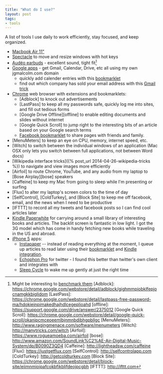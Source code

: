 ```yaml
---
title: "What do I use?"
layout: post
tags:
- tools
---
```


A list of tools I use daily to work efficiently, stay focused, and keep
organized.

* [Macbook Air 11"](http://www.apple.com/macbook-air)
* [Spectacle](http://spectacleapp.com) to move and resize windows with hot keys
* [Audéo earbuds](http://www.amazon.com/Audeo-Perfect-Bass-Earphones-Black/dp/B003V9QDXK) - excellent sound, tight fit[^bench]
* [Google apps](http://www.google.com/enterprise/apps/business) - get Gmail, Calendar, Drive, etc all using my own jgmalcolm.com domain
  * quickly add calender entries with this [bookmarklet][calender]
  * find out which company has sold your email address with this [Gmail trick][gmail]
* [Chrome](https://www.google.com/intl/en_US/chrome/browser/) web browser with extensions and bookmarklets:
  * [Adblock] to knock out advertisements
  * [LastPass] to keep all my passwords safe, quickly log me into sites, and fill out tedious forms
  * [Google Drive Offline][offline] to enable editing documents and slides without internet
  * [Google Quick Scroll] to jump right to the interesting bits of an article based on your Google search terms
  * [Facebook bookmarklet][fb] to share pages with friends and family.
* [MenuMeters] to keep an eye on CPU, memory, internet speed, etc.
* [Witch] to switch between the individual windows of an application (Mac OSX
  only lets you switch between full applications, not between Word docs)
* [Wikipedia interface tricks]({% post_url 2014-04-26-wikipedia-tricks %}) to navigate and view images more efficiently
* [Airfoil] to route Chrome, YouTube, and any audio from my laptop to [Bose Airplay][bose] speakers
* [Caffeine] to keep my Mac from going to sleep while I'm presenting or surfing
* [Flux] to alter my laptop's screen colors to the time of day
* [SelfControl], [ColdTurkey], and [Block Site] to keep me off facebook, email, and the news when I need to be productive
* [IFTTT] to record all my tweets and facebook posts so I can find cool articles later
* [Kindle Paperwhite][kindle] for carrying around a small library of
  interesting books and articles.  The backlit screen is fantastic in low
  light.  I got the 3G model which has come in handy fetching new books while
  traveling in the US and abroad.
* [iPhone 5][iphone] apps:
  * [Instapaper] -- instead of reading everything at the moment, I queue up
    articles to read later using their [bookmarklet][insta-bookmarklet] and
    [Kindle integration][insta-kindle].
  * [Echophon Pro] for twitter - I found this better than twitter's own client and integrates with
  * [Sleep Cycle] to wake me up gently at just the right time

[Sleep Cycle]: http://www.sleepcycle.com
[kindle]: http://www.amazon.com/dp/B00BTI6HBS
[Instapaper]: http://instapaper.com
[insta-bookmarklet]: https://www.instapaper.com/save
[insta-kindle]: https://www.instapaper.com/apps
[Echophon Pro]: http://www.echofon.com
[iphone]: https://www.apple.com/iphone
[fb]: https://www.facebook.com/share_options.php
[gmail]: http://gmailblog.blogspot.com/2008/03/2-hidden-ways-to-get-more-from-your.html
[calender]: https://support.google.com/calendar/answer/36604
[^bench]: Might be interesting to [benchmark them](http://www.audiocheck.net/soundtests_headphones.php)
[Adblock]: https://chrome.google.com/webstore/detail/adblock/gighmmpiobklfepjocnamgkkbiglidom
[LastPass]: https://chrome.google.com/webstore/detail/lastpass-free-password-ma/hdokiejnpimakedhajhdlcegeplioahd
[offline]: https://support.google.com/drive/answer/2375012
[Google Quick Scroll]: https://chrome.google.com/webstore/detail/google-quick-scroll/okanipcmceoeemlbjnmnbdibhgpbllgc
[MenuMeters]: http://www.ragingmenace.com/software/menumeters
[Witch]: http://manytricks.com/witch
[Airfoil]: https://www.rogueamoeba.com/airfoil
[bose]: http://www.amazon.com/SoundLink%C2%AE-Air-Digital-Music-System/dp/B0090Z3QD4
[Caffeine]: http://lightheadsw.com/caffeine
[Flux]: https://justgetflux.com
[SelfControl]: http://selfcontrolapp.com
[ColdTurkey]: http://getcoldturkey.com
[Block Site]: https://chrome.google.com/webstore/detail/block-site/eiimnmioipafcokbfikbljfdeojpcgbh
[IFTTT]: http://ifttt.com
